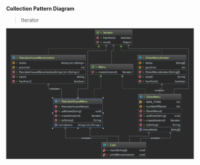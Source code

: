 **Collection Pattern Diagram**
>Iterator

![Screenshot](https://raw.githubusercontent.com/eduardozo/Cibernarium/master/Java/Design%20Patterns/CollectionsPattern/img/iteratorPattern.png)
